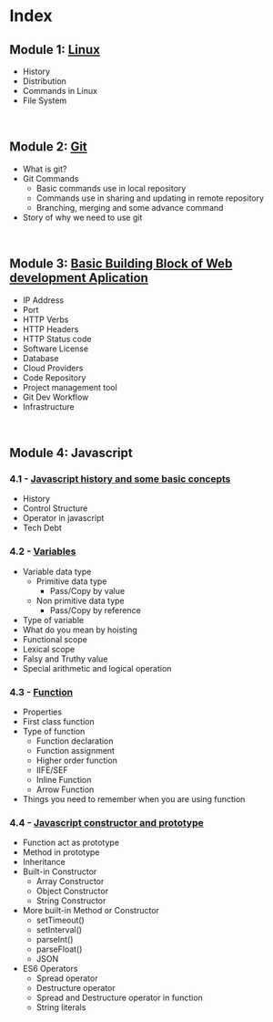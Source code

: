 # **Index**

## **Module 1: [Linux](./Linux/linux.md)**

* History
* Distribution
* Commands in Linux
* File System


<br/>

## **Module 2: [Git](./Git/git.md)**

* What is git?
* Git Commands
    * Basic commands use in local repository
    * Commands use in sharing and updating in remote repository
    * Branching, merging and some advance command
* Story of why we need to use git

<br/>

## **Module 3: [Basic Building Block of Web development Aplication](./BDB/bbb.md)**

* IP Address
* Port
* HTTP Verbs
* HTTP Headers
* HTTP Status code
* Software License
* Database
* Cloud Providers
* Code Repository
* Project management tool
* Git Dev Workflow
* Infrastructure

<br/>

## **Module 4: Javascript**

### **4.1 - [Javascript history and some basic concepts](./Javascript/4.1.md)**
* History
* Control Structure
* Operator in javascript
* Tech Debt

### **4.2 - [Variables](./Javascript/4.2.md)**
* Variable data type
    * Primitive data type
        * Pass/Copy by value
    * Non primitive data type
        * Pass/Copy by reference
* Type of variable
* What do you mean by hoisting
* Functional scope
* Lexical scope
* Falsy and Truthy value
* Special arithmetic and logical operation

### **4.3 - [Function](./Javascript/4.3.md)**
* Properties
* First class function
* Type of function
    * Function declaration
    * Function assignment
    * Higher order function
    * IIFE/SEF
    * Inline Function
    * Arrow Function
* Things you need to remember when you are using function 

### **4.4 - [Javascript constructor and prototype](./Javascript/4.4.md)**
* Function act as prototype
* Method in prototype
* Inheritance
* Built-in Constructor
    * Array Constructor
    * Object Constructor
    * String Constructor
* More built-in Method or Constructor 
    * setTimeout()
    * setInterval()
    * parseInt()
    * parseFloat()
    * JSON
* ES6 Operators
    * Spread operator
    * Destructure operator
    * Spread and Destructure operator in function
    * String literals





